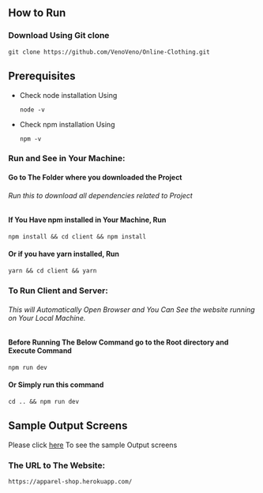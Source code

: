 ## How to Run

  ### Download Using Git clone
  
  ```
  git clone https://github.com/VenoVeno/Online-Clothing.git
  ```
  
  ## Prerequisites

* Check node installation Using
   ```
   node -v 
   ```
* Check npm installation Using
   ```
   npm -v
   ```
  
 ### Run and See in Your Machine:
 
  #### Go to The Folder where you downloaded the Project
 
  ###### Run this to download all dependencies related to Project
  
  #### If You Have npm installed in Your Machine, Run
  ```
  npm install && cd client && npm install
  ```
  #### Or if you have yarn installed, Run
  ```
  yarn && cd client && yarn
  ```
  
 ### To Run Client and Server:
  
  ###### This will Automatically Open Browser and You Can See the website running on Your Local Machine.
 
  #### Before Running The Below Command go to the Root directory and Execute Command
  
  ```
  npm run dev
  ```
  #### Or Simply run this command
  ```
  cd .. && npm run dev
  ```
  ## Sample Output Screens

  Please click [here](https://github.com/VenoVeno/Online-Clothing/tree/master/client/Sample%20Screens) To see the sample Output screens 

 ### The URL to The Website:
  
  ```
  https://apparel-shop.herokuapp.com/
  ```